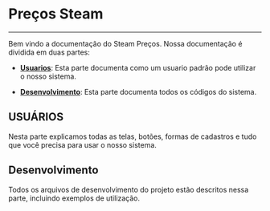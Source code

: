 # Preços Steam
---

Bem vindo a documentação do Steam Preços. Nossa documentação é dividida em duas partes:

* **[Usuarios](usuarios/)**: Esta parte documenta como um usuario padrão pode utilizar o nosso sistema.

* **[Desenvolvimento](desenvolvimento/)**: Esta parte documenta todos os códigos do sistema.

## USUÁRIOS

Nesta parte explicamos todas as telas, botões, formas de cadastros e tudo que você precisa para usar o nosso sistema.

## Desenvolvimento

Todos os arquivos de desenvolvimento do projeto estão descritos nessa parte, incluindo exemplos de utilização.

